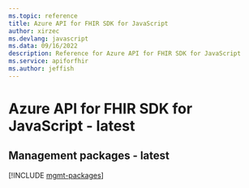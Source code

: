 ```yaml
---
ms.topic: reference
title: Azure API for FHIR SDK for JavaScript
author: xirzec
ms.devlang: javascript
ms.data: 09/16/2022
description: Reference for Azure API for FHIR SDK for JavaScript
ms.service: apiforfhir
ms.author: jeffish
---
```

# Azure API for FHIR SDK for JavaScript - latest

## Management packages - latest
[!INCLUDE [mgmt-packages](api-for-fhir-mgmt-index.md)]